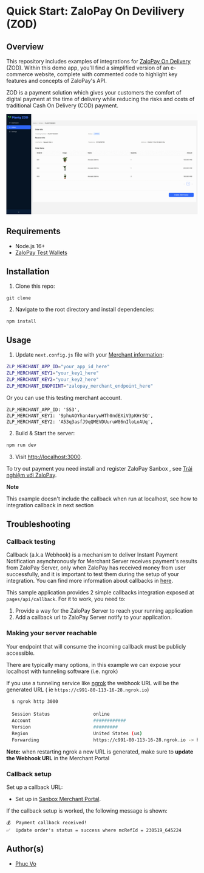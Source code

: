# Quick Start: ZaloPay On Devilivery (ZOD)

## Overview

This repository includes examples of integrations for [ZaloPay On Delivery](https://docs.zalopay.vn/downloads/api/ZaloPay-APIs-AgreementPay-Integration-Document.pdf) (ZOD).
Within this demo app, you'll find a simplified version of an e-commerce website, complete with commented code to
highlight key features and concepts of ZaloPay's API.

ZOD is a payment solution which gives your customers the comfort of digital payment at the time of delivery while reducing the risks and costs of traditional Cash On Delivery (COD) payment.

![ZOD demo](public/images/demo-zod.gif)

## Requirements

- Node.js 16+
- [ZaloPay Test Wallets](https://beta-docs.zalopay.vn/docs/developer-tools/testing#test-wallets)

## Installation

1. Clone this repo:

```
git clone 
```

2. Navigate to the root directory and install dependencies:

```
npm install
```

## Usage

1. Update `next.config.js` file with your [Merchant information](https://docs.zalopay.vn/v2/start/):

```sh
ZLP_MERCHANT_APP_ID="your_app_id_here"
ZLP_MERCHANT_KEY1="your_key1_here"
ZLP_MERCHANT_KEY2="your_key2_here"
ZLP_MERCHANT_ENDPOINT="zalopay_merchant_endpoint_here"
```

Or you can use this testing merchant account.

```text
ZLP_MERCHANT_APP_ID: '553',
ZLP_MERCHANT_KEY1: '9phuAOYhan4urywHTh0ndEXiV3pKHr5Q',
ZLP_MERCHANT_KEY2: 'A53q3asfJ9qQMEVDUuruW86nIloLoAUq',
```

2. Build & Start the server:

```sh
npm run dev
```

3. Visit [http://localhost:3000](http://localhost:3000).

To try out payment you need install and register ZaloPay Sanbox ,
see [Trải nghiệm với ZaloPay](https://docs.zalopay.vn/v2/start/#A).

**Note**

This example doesn't include the callback when run at localhost, see how to integration callback in next section

## Troubleshooting

### Callback testing

Callback (a.k.a Webhook) is a mechanism to deliver Instant Payment Notification asynchronously for Merchant Server
receives payment's results from ZaloPay Server, only when ZaloPay has received money from user successfully, and it is
important to test them during the setup of your integration.
You can find more information about callbacks in [here](https://docs.zalopay.vn/en/v2/general/overview.html#callback).

This sample application provides 2 simple callbacks integration exposed at `pages/api/callback`. For it to work, you
need to:

1. Provide a way for the ZaloPay Server to reach your running application
2. Add a callback url to ZaloPay Server notify to your application.

### Making your server reachable

Your endpoint that will consume the incoming callback must be publicly accessible.

There are typically many options, in this example we can expose your localhost with tunneling software (i.e. ngrok)

If you use a tunneling service like [ngrok](ngrok) the webhook URL will be the generated URL (
ie `https://c991-80-113-16-28.ngrok.io`)

```bash
  $ ngrok http 3000
  
  Session Status                online                                                                                           
  Account                       ############                                                                      
  Version                       #########                                                                                          
  Region                        United States (us)                                                                                 
  Forwarding                    https://c991-80-113-16-28.ngrok.io -> http://localhost:3000           
```

**Note:** when restarting ngrok a new URL is generated, make sure to **update the Webhook URL** in the Merchant Portal

### Callback setup

Set up a callback URL:
- Set up in [Sanbox Merchant Portal](https://sbmc.zalopay.vn/home).

If the callback setup is worked, the following message is shown:

```text
💰  Payment callback received!
✅  Update order's status = success where mcRefId = 230519_645224
```

## Author(s)

- [Phuc Vo](https://github.com/NoRaDoMi)